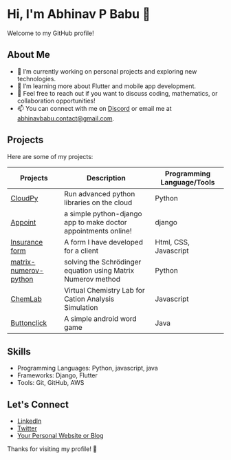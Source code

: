 # Hi, I'm Abhinav P Babu 👋

Welcome to my GitHub profile! 

## About Me

- 🔭 I’m currently working on personal projects and exploring new technologies.
- 🌱 I’m learning more about Flutter and mobile app development.
- 💬 Feel free to reach out if you want to discuss coding, mathematics, or collaboration opportunities!
- 📫 You can connect with me on [Discord](https://discord.com/users/1005716675984883723) or email me at [abhinavbabu.contact@gmail.com](mailto:abhinavbabu.contact@gmail.com).

## Projects

Here are some of my projects:

 

| Projects             |  Description                         | Programming Language/Tools                 |
|----------------------|--------------------------------------|--------------------------------------------|
| [CloudPy](https://cloudpy.online)|  Run advanced python libraries on the cloud | Python                          |
| [Appoint](https://github.com/thesophile/appoint) | a simple python-django app to make doctor appointments online!| django |
| [Insurance form](https://github.com/thesophile/insurance_form) | A form I have developed for a client | Html, CSS, Javascript |
| [matrix-numerov-python](https://github.com/thesophile/matrix-numerov-python) | solving the Schrödinger equation using Matrix Numerov method | Python|
| [ChemLab](https://github.com/thesophile/ChemLab) |  Virtual Chemistry Lab for Cation Analysis Simulation | Javascript |
| [Buttonclick](https://github.com/thesophile/Buttonclick) | A simple android word game | Java |

## Skills

- Programming Languages: Python, javascript, java 
- Frameworks: Django, Flutter
- Tools: Git, GitHub, AWS

## Let's Connect

- [LinkedIn](your-linkedin-profile)
- [Twitter](your-twitter-handle)
- [Your Personal Website or Blog](your-website)

Thanks for visiting my profile! 🚀

